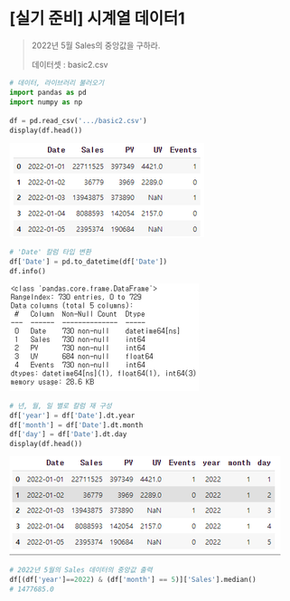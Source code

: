 # [실기 준비] 시계열 데이터1

> 2022년 5월 Sales의 중앙값을 구하라.
>
> 데이터셋 : basic2.csv

```python
# 데이터, 라이브러리 불러오기
import pandas as pd
import numpy as np

df = pd.read_csv('.../basic2.csv')
display(df.head())
```

![image-20211119143227438](markdown-images/image-20211119143227438.png)

```python
# 'Date' 칼럼 타입 변환
df['Date'] = pd.to_datetime(df['Date'])
df.info()
```

![image-20211119143243801](markdown-images/image-20211119143243801.png)

```python
# 년, 월, 일 별로 칼럼 재 구성
df['year'] = df['Date'].dt.year
df['month'] = df['Date'].dt.month
df['day'] = df['Date'].dt.day
display(df.head())
```

![image-20211119143304006](markdown-images/image-20211119143304006.png)

```python
# 2022년 5월의 Sales 데이터의 중앙값 출력
df[(df['year']==2022) & (df['month'] == 5)]['Sales'].median()
# 1477685.0
```

